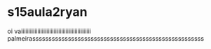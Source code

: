 # s15aula2ryan
oi vaiiiiiiiiiiiiiiiiiiiiiiiiiiiiiiiiiiiiiiiiiiiiiii palmeirasssssssssssssssssssssssssssssssssssssssssssssssssssss
